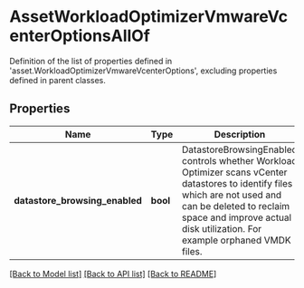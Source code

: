 # AssetWorkloadOptimizerVmwareVcenterOptionsAllOf

Definition of the list of properties defined in 'asset.WorkloadOptimizerVmwareVcenterOptions', excluding properties defined in parent classes.
## Properties
Name | Type | Description | Notes
------------ | ------------- | ------------- | -------------
**datastore_browsing_enabled** | **bool** | DatastoreBrowsingEnabled controls whether Workload Optimizer scans vCenter datastores to identify files which are not used and can be deleted to reclaim space and improve actual disk utilization. For example orphaned VMDK files. | [optional] 

[[Back to Model list]](../README.md#documentation-for-models) [[Back to API list]](../README.md#documentation-for-api-endpoints) [[Back to README]](../README.md)


